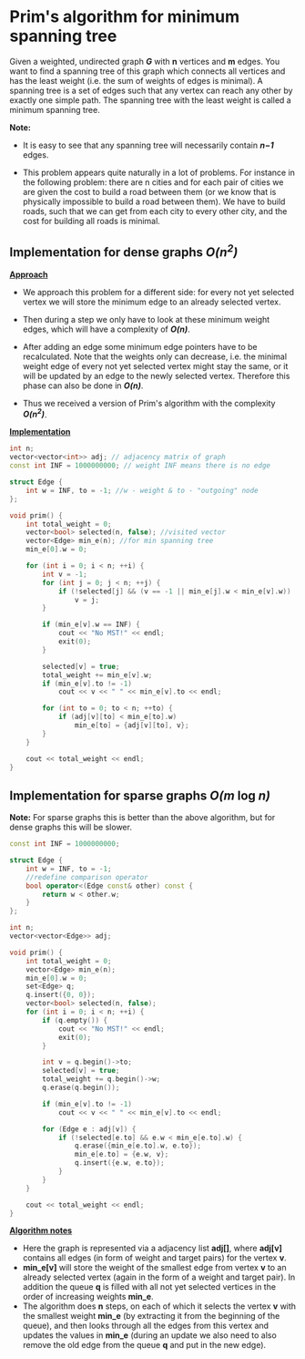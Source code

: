 # Prim's algorithm for minimum spanning tree

Given a weighted, undirected graph <i>__G__</i> with __n__ vertices and __m__ edges. You want to find a spanning tree of this graph which connects all vertices and has the least weight (i.e. the sum of weights of edges is minimal). A spanning tree is a set of edges such that any vertex can reach any other by exactly one simple path. The spanning tree with the least weight is called a minimum spanning tree.

__Note:__ 

* It is easy to see that any spanning tree will necessarily contain <i>__n−1__</i> edges.

* This problem appears quite naturally in a lot of problems. For instance in the following problem: there are n cities and for each pair of cities we are given the cost to build a road between them (or we know that is physically impossible to build a road between them). We have to build roads, such that we can get from each city to every other city, and the cost for building all roads is minimal.

## Implementation for dense graphs __<i>O(n<sup>2</sup>)</i>__

__<u>Approach</u>__

* We approach this problem for a different side: for every not yet selected vertex we will store the minimum edge to an already selected vertex.

* Then during a step we only have to look at these minimum weight edges, which will have a complexity of __<i>O(n)</i>__.

* After adding an edge some minimum edge pointers have to be recalculated. Note that the weights only can decrease, i.e. the minimal weight edge of every not yet selected vertex might stay the same, or it will be updated by an edge to the newly selected vertex. Therefore this phase can also be done in __<i>O(n)</i>__.

* Thus we received a version of Prim's algorithm with the complexity __<i>O(n<sup>2</sup>)</i>__.


__<u>Implementation</u>__


```c++
int n;
vector<vector<int>> adj; // adjacency matrix of graph
const int INF = 1000000000; // weight INF means there is no edge

struct Edge {
    int w = INF, to = -1; //w - weight & to - "outgoing" node
};

void prim() {
    int total_weight = 0;
    vector<bool> selected(n, false); //visited vector
    vector<Edge> min_e(n); //for min spanning tree
    min_e[0].w = 0;

    for (int i = 0; i < n; ++i) {
        int v = -1;
        for (int j = 0; j < n; ++j) {
            if (!selected[j] && (v == -1 || min_e[j].w < min_e[v].w))
                v = j;
        }

        if (min_e[v].w == INF) {
            cout << "No MST!" << endl;
            exit(0);
        }

        selected[v] = true;
        total_weight += min_e[v].w;
        if (min_e[v].to != -1)
            cout << v << " " << min_e[v].to << endl;

        for (int to = 0; to < n; ++to) {
            if (adj[v][to] < min_e[to].w)
                min_e[to] = {adj[v][to], v};
        }
    }

    cout << total_weight << endl;
}
```

## Implementation for sparse graphs __<i>O(m </i>log <i>n)</i>__

__Note:__ For sparse graphs this is better than the above algorithm, but for dense graphs this will be slower.

```c++
const int INF = 1000000000;

struct Edge {
    int w = INF, to = -1;
    //redefine comparison operator
    bool operator<(Edge const& other) const {
        return w < other.w;
    }
};

int n;
vector<vector<Edge>> adj;

void prim() {
    int total_weight = 0;
    vector<Edge> min_e(n);
    min_e[0].w = 0;
    set<Edge> q;
    q.insert({0, 0});
    vector<bool> selected(n, false);
    for (int i = 0; i < n; ++i) {
        if (q.empty()) {
            cout << "No MST!" << endl;
            exit(0);
        }

        int v = q.begin()->to;
        selected[v] = true;
        total_weight += q.begin()->w;
        q.erase(q.begin());

        if (min_e[v].to != -1)
            cout << v << " " << min_e[v].to << endl;

        for (Edge e : adj[v]) {
            if (!selected[e.to] && e.w < min_e[e.to].w) {
                q.erase({min_e[e.to].w, e.to});
                min_e[e.to] = {e.w, v};
                q.insert({e.w, e.to});
            }
        }
    }

    cout << total_weight << endl;
}
```

__<u>Algorithm notes</u>__

* Here the graph is represented via a adjacency list __adj[]__, where __adj[v]__ contains all edges (in form of weight and target pairs) for the vertex __v__. 
* __min_e[v]__ will store the weight of the smallest edge from vertex __v__ to an already selected vertex (again in the form of a weight and target pair). In addition the queue __q__ is filled with all not yet selected vertices in the order of increasing weights __min_e__. 
* The algorithm does __n__ steps, on each of which it selects the vertex __v__ with the smallest weight __min_e__ (by extracting it from the beginning of the queue), and then looks through all the edges from this vertex and updates the values in __min_e__ (during an update we also need to also remove the old edge from the queue __q__ and put in the new edge).

